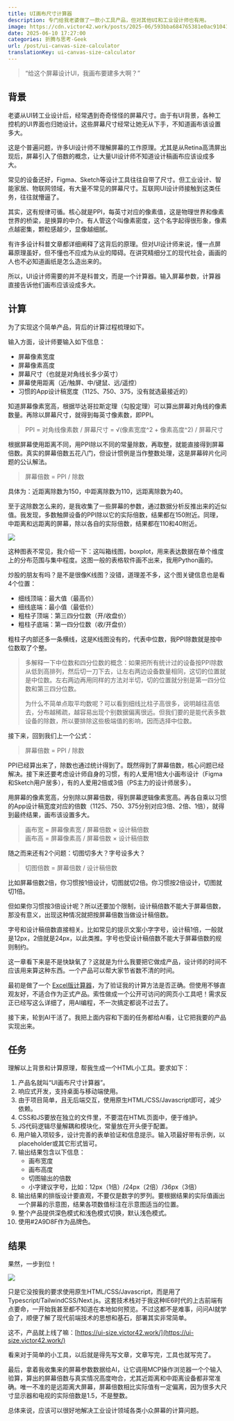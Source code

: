 ```yaml
---
title: UI画布尺寸计算器
description: 专门给我老婆做了一款小工具产品，但对其他UI和工业设计师也有用。
image: https://cdn.victor42.work/posts/2025-06/593bba684765381e0ac910413a657590.webp
date: 2025-06-10 17:27:00
categories: 折腾与思考-Geek
url: /post/ui-canvas-size-calculator
translationKey: ui-canvas-size-calculator
---
```


> “给这个屏幕设计UI，我画布要建多大啊？”

## 背景

老婆从UI转工业设计后，经常遇到奇奇怪怪的屏幕尺寸。由于有UI背景，各种工控机的UI界面也归她设计。这些屏幕尺寸经常让她无从下手，不知道画布该设置多大。

这是个普遍问题，许多UI设计师不理解屏幕的工作原理。尤其是从Retina高清屏出现后，屏幕引入了倍数的概念，让大量UI设计师不知道设计稿画布应该设成多大。

常见的设备还好，Figma、Sketch等设计工具往往自带了尺寸。但工业设计、智能家居、物联网领域，有大量不常见的屏幕尺寸。互联网UI设计师接触到这类任务，往往就懵逼了。

其实，这有规律可循。核心就是PPI，每英寸对应的像素值，这是物理世界和像素世界的桥梁，是换算的中介。有人管这个叫像素密度，这个名字起得很形象，像素点越密集，颗粒感越少，显像越细腻。

有许多设计科普文章都详细阐释了这背后的原理。但对UI设计师来说，懂一点屏幕原理虽好，但不懂也不应成为从业的障碍。在讲究精细分工的现代社会，画画的人也不必知道画纸是怎么造出来的。

所以，UI设计师需要的并不是科普文，而是一个计算器。输入屏幕参数，计算器直接告诉他们画布应该设成多大。

## 计算

为了实现这个简单产品，背后的计算过程梳理如下。

输入方面，设计师要输入如下信息：

- 屏幕像素宽度
- 屏幕像素高度
- 屏幕尺寸（也就是对角线长多少英寸）
- 屏幕使用距离（近/触屏、中/键鼠、远/遥控）
- 习惯的App设计稿宽度（1125、750、375，没有就选最接近的）

知道屏幕像素宽高，根据毕达哥拉斯定理（勾股定理）可以算出屏幕对角线的像素数量。再除以屏幕尺寸，就得到每英寸像素数，即PPI。

> PPI = 对角线像素数 / 屏幕尺寸 = √(像素宽度^2 + 像素高度^2) / 屏幕尺寸

根据屏幕使用距离不同，用PPI除以不同的常量除数，再取整，就能直接得到屏幕倍数。真实的屏幕倍数五花八门，但设计惯例是当作整数处理，这是屏幕碎片化问题的公认解法。

> 屏幕倍数 = PPI / 除数

具体为：近距离除数为150，中距离除数为110，远距离除数为40。

至于这除数怎么来的，是我收集了一些屏幕的参数，通过数据分析反推出来的近似值。我发现，多数触屏设备的PPI除以它的实际倍数，结果都在150附近。同理，中距离和远距离的屏幕，除以各自的实际倍数，结果都在110和40附近。

![](https://cdn.victor42.work/posts/2025-06/15386d1877e20780e6c1b43dbf92ab10.webp)

这种图表不常见，我介绍一下：这叫箱线图，boxplot，用来表达数据在单个维度上的分布范围与集中程度。这图一般的表格软件画不出来，我用Python画的。

炒股的朋友有吗？是不是很像K线图？没错，道理差不多，这个图关键信息也是看4个位置：

- 细线顶端：最大值（最高价）
- 细线底端：最小值（最低价）
- 粗柱子顶端：第三四分位数（开/收盘价）
- 粗柱子底端：第一四分位数（收/开盘价）

粗柱子内部还多一条横线，这是K线图没有的，代表中位数，我PPI除数就是按中位数取了个整。

> 多解释一下中位数和四分位数的概念：如果把所有统计过的设备按PPI除数从低到高排列，然后切一刀下去，让左右两边设备数量相同，这切的位置就是中位数。左右两边再用同样的方法对半切，切的位置就分别是第一四分位数和第三四分位数。
> 
> 为什么不简单点取平均数呢？可以看到细线比柱子高很多，说明越往高低去，分布越稀疏，越容易出现个别数据偏离很远。但我们要的是能代表多数设备的除数，所以要排除这些极端值的影响，因而选择中位数。

接下来，回到我们上一个公式：

> 屏幕倍数 = PPI / 除数

PPI已经算出来了，除数也通过统计得到了。既然得到了屏幕倍数，核心问题已经解决。接下来还要考虑设计师自身的习惯，有的人爱用1倍大小画布设计（Figma和Sketch用户居多），有的人爱用2倍或3倍（PS主力的设计师居多）。

用屏幕的像素宽高，分别除以屏幕倍数，得到屏幕逻辑像素宽高。再各自乘以习惯的App设计稿宽度对应的倍数（1125、750、375分别对应3倍、2倍、1倍），就得到最终结果，画布该设置多大。

> 画布宽 = 屏幕像素宽 / 屏幕倍数 × 设计稿倍数  
> 画布高 = 屏幕像素高 / 屏幕倍数 × 设计稿倍数

随之而来还有2个问题：切图切多大？字号设多大？

> 切图倍数 = 屏幕倍数 / 设计稿倍数

比如屏幕倍数2倍，你习惯按1倍设计，切图就切2倍。你习惯按2倍设计，切图就切1倍。

但如果你习惯按3倍设计呢？所以还要加个限制，设计稿倍数不能大于屏幕倍数，那没有意义，出现这种情况就把按屏幕倍数当做设计稿倍数。

字号和设计稿倍数直接相关。比如常见的提示文案小字字号，设计稿1倍，一般就是12px，2倍就是24px，以此类推。字号也受设计稿倍数不能大于屏幕倍数的规则制约。

这一章看下来是不是快缺氧了？这就是为什么我要把它做成产品，设计师的时间不应该用来算这种东西。一个产品可以帮大家节省数不清的时间。

最初是做了一个 [Excel版计算器](https://qvokpfxqsh.feishu.cn/sheets/VTuKsAJJIhCjp7t0v9rcPsIBneg?from=from_copylink)，为了验证我的计算方法是否正确。但使用不够直观友好，不适合作为正式产品。索性做成一个公开可访问的网页小工具吧！需求反正已经写这么详细了，用AI编程，不一次搞定都说不过去了。

接下来，轮到AI干活了。我把上面内容和下面的任务都给AI看，让它把我要的产品实现出来。

## 任务

理解以上背景和计算原理，帮我生成一个HTML小工具。要求如下：

1. 产品名就叫“UI画布尺寸计算器”。
2. 响应式开发，支持桌面与移动端使用。
3. 由于项目简单，且无后端交互，使用原生HTML/CSS/Javascript即可，减少依赖。
4. CSS和JS要放在独立的文件里，不要混在HTML页面中，便于维护。
5. JS代码逻辑尽量解耦和模块化，常量放在开头便于配置。
6. 用户输入项较多，设计完善的表单验证和信息提示。输入项最好带有示例，以placeholder或其它形式皆可。
7. 输出结果包含以下信息：
	- 画布宽度
	- 画布高度
	- 切图输出的倍数
	- 小字建议字号，比如：12px（1倍）/24px（2倍）/36px（3倍）
8. 输出结果的排版设计要直观，不要仅是数字的罗列。要根据结果的实际值画出一个屏幕的示意图，结果各项数值标注在示意图适当的位置。
9. 整个产品提供深色模式和浅色模式切换，默认浅色模式。
10. 使用#2A9D8F作为品牌色。

## 结果

果然，一步到位！

![](https://cdn.victor42.work/posts/2025-06/Xnip2025-06-11_10-40-02.webp)

只是它没按我的要求使用原生HTML/CSS/Javascript，而是用了Typescript/TailwindCSS/Next.js。这套技术栈对于我这种IE6时代的上古前端有点要命，一开始我甚至都不知道在本地如何预览。不过这都不是难事，问问AI就学会了，顺便了解了现代前端技术的思想和基石，部署其实非常简单。

这不，产品就上线了嘛：[https://ui-size.victor42.work/](https://ui-size.victor42.work/)

看来对于简单的小工具，以后就是得先写文章，文章写完，工具也就写完了。

最后，拿着我收集来的屏幕参数数据给AI，让它调用MCP操作浏览器一个个输入验算，算出的屏幕倍数与真实情况高度吻合，尤其近距离和中距离设备都非常准确。唯一不准的是远距离大屏幕，屏幕倍数相比实际值有一定偏离，因为很多大尺寸显示器和电视的实际倍数是1.5，不是整数。

总体来说，应该可以很好地解决工业设计领域各类小众屏幕的计算问题。